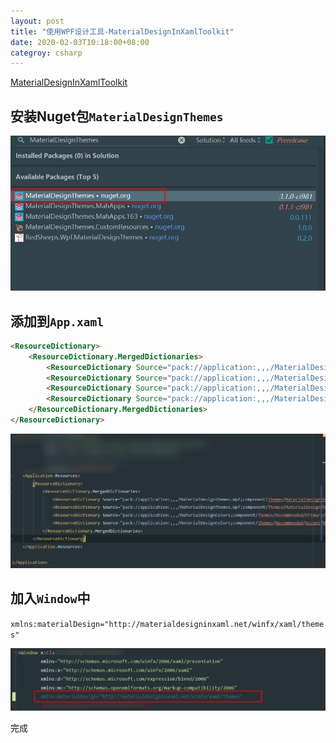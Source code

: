 ```yaml
---
layout: post
title: "使用WPF设计工具-MaterialDesignInXamlToolkit"
date: 2020-02-03T10:18:00+08:00
categroy: csharp
---
```


[MaterialDesignInXamlToolkit](https://github.com/MaterialDesignInXAML/MaterialDesignInXamlToolkit)



## 安装Nuget包`MaterialDesignThemes`

![Nuget](/assets/csharp/2020-2-3-1.png)

## 添加到`App.xaml`

```html
<ResourceDictionary>
    <ResourceDictionary.MergedDictionaries>
        <ResourceDictionary Source="pack://application:,,,/MaterialDesignThemes.Wpf;component/Themes/MaterialDesignTheme.Light.xaml" />
        <ResourceDictionary Source="pack://application:,,,/MaterialDesignThemes.Wpf;component/Themes/MaterialDesignTheme.Defaults.xaml" />
        <ResourceDictionary Source="pack://application:,,,/MaterialDesignColors;component/Themes/Recommended/Primary/MaterialDesignColor.DeepPurple.xaml" />
        <ResourceDictionary Source="pack://application:,,,/MaterialDesignColors;component/Themes/Recommended/Accent/MaterialDesignColor.Lime.xaml" />
    </ResourceDictionary.MergedDictionaries>
</ResourceDictionary>
```


![img 2](/assets/csharp/2020-2-3-2.png)

## 加入`Window`中

`xmlns:materialDesign="http://materialdesigninxaml.net/winfx/xaml/themes"`

![img 3](/assets/csharp/2020-2-3-3.png)



完成
